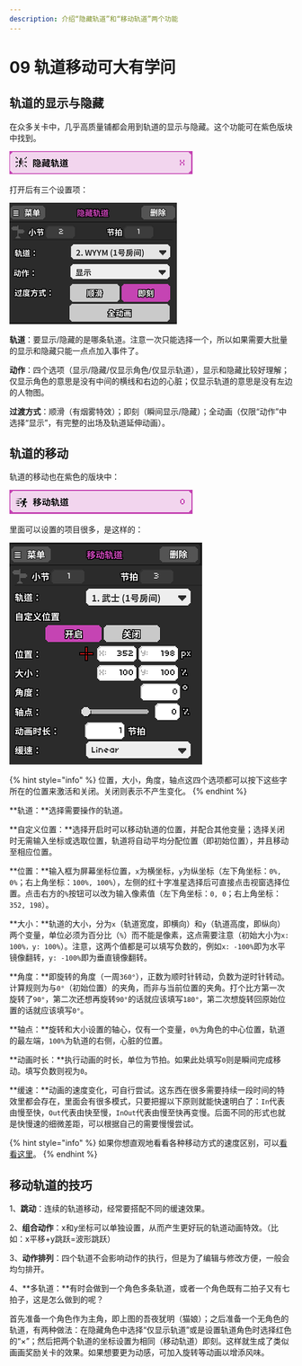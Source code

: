 ```yaml
---
description: 介绍“隐藏轨道”和“移动轨道”两个功能
---
```


# 09 轨道移动可大有学问

## 轨道的显示与隐藏

在众多关卡中，几乎高质量铺都会用到轨道的显示与隐藏。这个功能可在紫色版块中找到。

![](.gitbook/assets/09-01.png)

打开后有三个设置项：

![](.gitbook/assets/09-02.png)


**轨道**：要显示/隐藏的是哪条轨道。注意一次只能选择一个，所以如果需要大批量的显示和隐藏只能一点点加入事件了。

**动作**：四个选项（显示/隐藏/仅显示角色/仅显示轨道），显示和隐藏比较好理解；仅显示角色的意思是没有中间的横线和右边的心脏；仅显示轨道的意思是没有左边的人物图。 

**过渡方式**：顺滑（有烟雾特效）；即刻（瞬间显示/隐藏）；全动画（仅限“动作”中选择“显示”，有完整的出场及轨道延伸动画）。

## 轨道的移动

轨道的移动也在紫色的版块中：

![](.gitbook/assets/09-03.png)

里面可以设置的项目很多，是这样的：

![](.gitbook/assets/09-04.png)

{% hint style="info" %}
位置，大小，角度，轴点这四个选项都可以按下这些字所在的位置来激活和关闭。关闭则表示不产生变化。
{% endhint %}


**轨道：**选择需要操作的轨道。

**自定义位置：**选择开启时可以移动轨道的位置，并配合其他变量；选择关闭时无需输入坐标或选取位置，轨道将自动平均分配位置（即初始位置），并且移动至相应位置。

**位置：**输入框为屏幕坐标位置，`x`为横坐标，`y`为纵坐标（左下角坐标：`0%, 0%`；右上角坐标：`100%, 100%`），左侧的红十字准星选择后可直接点击视窗选择位置。点击右方的`%`按钮可以改为输入像素值（左下角坐标：`0, 0`；右上角坐标：`352, 198`）。

**大小：**轨道的大小，分为`x`（轨道宽度，即横向）和`y`（轨道高度，即纵向）两个变量，单位必须为百分比（`%`）而不能是像素，这点需要注意（初始大小为`x: 100%，y: 100%`）。注意，这两个值都是可以填写负数的，例如`x: -100%`即为水平镜像翻转，`y: -100%`即为垂直镜像翻转。

**角度：**即旋转的角度（一周`360°`），正数为顺时针转动，负数为逆时针转动。计算规则为与`0°`（初始位置）的夹角，而非与当前位置的夹角。打个比方第一次旋转了`90°`，第二次还想再旋转`90°`的话就应该填写`180°`，第二次想旋转回原始位置的话就应该填写`0°`。

**轴点：**旋转和大小设置的轴心，仅有一个变量，`0%`为角色的中心位置，轨道的最左端，`100%`为轨道的右侧，心脏的位置。

**动画时长：**执行动画的时长，单位为节拍。如果此处填写`0`则是瞬间完成移动。填写负数则视为`0`。

**缓速：**动画的速度变化，可自行尝试。这东西在很多需要持续一段时间的特效里都会存在，里面会有很多模式，只要把握以下原则就能快速明白了：`In`代表由慢至快，`Out`代表由快至慢，`InOut`代表由慢至快再变慢。后面不同的形式也就是快慢速的细微差距，可以根据自己的需要慢慢尝试。

{% hint style="info" %}
如果你想直观地看看各种移动方式的速度区别，可以[看看这里](https://easings.net)。
{% endhint %}

## 移动轨道的技巧

1、**跳动**：连续的轨道移动，经常要搭配不同的缓速效果。


2、**组合动作**：x和y坐标可以单独设置，从而产生更好玩的轨道动画特效。（比如：x平移+y跳跃=波形跳跃）

3、**动作排列**：四个轨道不会影响动作的执行，但是为了编辑与修改方便，一般会均匀排开。

4、**多轨道：**有时会做到一个角色多条轨道，或者一个角色既有二拍子又有七拍子，这是怎么做到的呢？

首先准备一个角色作为主角，即上图的吾夜犹明（猫娘）；之后准备一个无角色的轨道，有两种做法：在隐藏角色中选择“仅显示轨道”或是设置轨道角色时选择红色的“×”；然后把两个轨道的坐标设置为相同（移动轨道）即刻。这样就生成了类似画画奖励关卡的效果。如果想要更为动感，可加入旋转等动画以增添风味。

